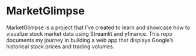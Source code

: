 # MarketGlimpse
MarketGlimpse is a project that I’ve created to learn and showcase how to visualize stock market data using Streamlit and yfinance. This repo documents my journey in building a web app that displays Google’s historical stock prices and trading volumes.
